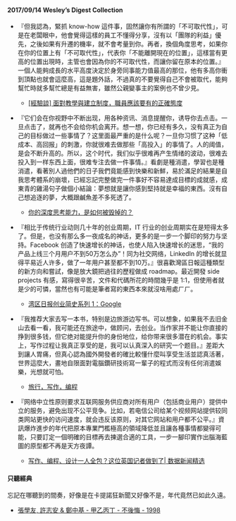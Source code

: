 #### 2017/09/14 Wesley’s Digest Collection

- 『但我認為，緊抓 know-how 這件事，固然讓你有所謂的「不可取代性」，可是在老闆眼中，他會覺得這樣的員工不懂得分享，沒有以「團隊的利益」優先，之後如果有升遷的機率，就不會考量到你。再者，換個角度思考，如果你在你的位置上有「不可取代性」，代表你「不能離開現在的位置」，這樣當有更高的位置出現時，主管也會因為你的不可取代性，而讓你留在原本的位置。』一個人能夠成長的水平高度決定於身旁同事能力值最高的那位，他有多高你衝到頂點也就會這麼高，這是題外話，不過真的不要覺得自己不會被取代，能夠幫忙時就多幫忙總是有益無害，雖然公親變事主的案例也不曾少見。
  - [[經驗談] 面對教學與建立制度，職員應該要有的正確態度](https://medium.com/@booksandcareer/%E7%B6%93%E9%A9%97%E8%AB%87-%E9%9D%A2%E5%B0%8D%E6%95%99%E5%AD%B8%E8%88%87%E5%BB%BA%E7%AB%8B%E5%88%B6%E5%BA%A6-%E8%81%B7%E5%93%A1%E6%87%89%E8%A9%B2%E8%A6%81%E6%9C%89%E7%9A%84%E6%AD%A3%E7%A2%BA%E6%85%8B%E5%BA%A6-d2bd362b0770)
  
- 『它们会在你视野中不断出现，用各种资讯、消息提醒你，诱导你去点击。一旦点击了，就再也不会给你机会离开。想一想，你已经有多久，没有真正为自己的目标做过一些事情了？这里面最严重的是什么呢？一旦你习惯了这种「低成本、高回报」的刺激，你就很难去做那些「高投入」的事情了。人的阈值，是会不断升高的。所以，这个时代，我们似乎很难再产生情绪的波动，很难去投入到一样东西上面，很难专注去做一件事情。』看劇是種消遣，學習也是種消遣，看著別人過他們的日子我們竟能感到快樂和新鮮，易於滿足的結果是自我思考體系的崩壞，已經忘記完整做完一件事好不容易達成目標的成就感，成東青的雞湯句子做個小結論：夢想就是讓你感到堅持就是幸福的東西。沒有自己想追逐的夢，大概跟鹹魚差不多死透了。
  - [你的深度思考能力，是如何被毁掉的？](https://mp.weixin.qq.com/s/CddfYtNgBxNXCJBbl5dQ1w)
  
- 『相比于传统行业动则几十年的创业周期，IT 行业的创业周期实在是短得太多了。但是，也没有那么多一夜成名的神话，更多的是一步一个脚印的努力与坚持。Facebook 创造了快速增长的神话，也使人陷入快速增长的迷思，“我的产品上线三个月用户不到50万怎么办”！同为社交网络，LinkedIn 的增长就显得平易近人许多，做了一年用户甚至都不到10万。』很喜歡灣區日報這種類型的新方向和嘗試，像是放大鏡把過往的歷程做成 roadmap。最近開發 side projects 有感，寫得很辛苦，文件和代碼所花的時間幾乎是 1:1，但使用者就是少的可憐，當然也有可能是筆者寫的東西本來就沒啥用處ㄏㄏ。
  - [湾区日报创业简史系列 1：Google](https://wanqu.co/b/68/2017-08-21-startup-timeline-google.html?s=twitter)
  
- 『我推荐大家去写一本书，特别是边旅游边写书。可以想象，如果我不去旧金山去看一看，我可能还在旅途中，做顾问，去创业。当作家并不能让你直接的挣到很多钱，但它绝对能提升你的身份地位，给你带来很多潜在的机会。事实上，写作过程让我真正享受的是，我可以认真深入的研究一个题目。』差距大到讓人胃痛，但真心認為國外開發者的確比較懂什麼叫享受生活並認真活著，世界這麼大，畫地自限面對電腦鑽研技術寫一輩子的程式而沒有任何消遣娛樂，光想就可怕。
  - [旅行，写作，编程](http://www.vaikan.com/traveling-writing-programming/)


- 『网络中立性原则要求互联网服务供应商对所有用户（包括商业用户）提供中立的服务，避免出现不公平竞争。比如，若电信公司给某个视频网站提供较同类网站更快的访问速度，就会违反该原则，对其它网站和用户都不公平。』資訊爆炸進步的年代把原本專業門檻極高的領域降低並且讓各種事情都變得可能，只要訂定一個明確的目標再去揀選合適的工具，一步一腳印實作出腦海藍圖的原型都不再是天方夜譚。
  - [写作、编程、设计一人全包？这位英国记者做到了| 数据新闻精选](http://cn.gijn.org/2017/08/17/%E5%86%99%E4%BD%9C%E3%80%81%E7%BC%96%E7%A8%8B%E3%80%81%E8%AE%BE%E8%AE%A1%E4%B8%80%E4%BA%BA%E5%85%A8%E5%8C%85%EF%BC%9F%E8%BF%99%E4%BD%8D%E8%8B%B1%E5%9B%BD%E8%AE%B0%E8%80%85%E5%81%9A%E5%88%B0%E4%BA%86/)





#### 只聽經典
忘記在哪聽到的間奏，好像是在卡提諾狂新聞又好像不是，年代竟然已如此久遠。
- [張學友, 許志安 & 鄭中基 - 甲乙丙丁 - 不後悔 - 1998](https://www.youtube.com/watch?v=dQ4mPfTBKRo)